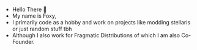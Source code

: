 - Hello There 👋
- My name is Foxy,
- I primarily code as a hobby and work on projects like modding stellaris or just random stuff tbh
- Although I also work for Fragmatic Distributions of which I am also Co-Founder.
